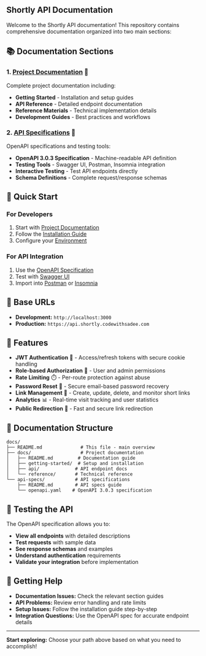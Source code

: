 ## Shortly API Documentation

Welcome to the Shortly API documentation! This repository contains comprehensive documentation organized into two main sections:

## 📚 Documentation Sections

### 1. [Project Documentation](docs/README.md) 📖
Complete project documentation including:
- **Getting Started** - Installation and setup guides
- **API Reference** - Detailed endpoint documentation
- **Reference Materials** - Technical implementation details
- **Development Guides** - Best practices and workflows

### 2. [API Specifications](api-specs/README.md) 🚀
OpenAPI specifications and testing tools:
- **OpenAPI 3.0.3 Specification** - Machine-readable API definition
- **Testing Tools** - Swagger UI, Postman, Insomnia integration
- **Interactive Testing** - Test API endpoints directly
- **Schema Definitions** - Complete request/response schemas

## 🎯 Quick Start

### For Developers
1. Start with [Project Documentation](docs/README.md)
2. Follow the [Installation Guide](docs/getting-started/installation.md)
3. Configure your [Environment](docs/getting-started/environment.md)

### For API Integration
1. Use the [OpenAPI Specification](api-specs/openapi.yaml)
2. Test with [Swagger UI](https://editor.swagger.io/)
3. Import into [Postman](https://www.postman.com/) or [Insomnia](https://insomnia.rest/)

## 🔗 Base URLs

- **Development:** `http://localhost:3000`
- **Production:** `https://api.shortly.codewithsadee.com`

## 🚀 Features

- **JWT Authentication** 🔐 - Access/refresh tokens with secure cookie handling
- **Role-based Authorization** 👥 - User and admin permissions
- **Rate Limiting** ⏱️ - Per-route protection against abuse
- **Password Reset** 📧 - Secure email-based password recovery
- **Link Management** 🔗 - Create, update, delete, and monitor short links
- **Analytics** 📊 - Real-time visit tracking and user statistics
- **Public Redirection** 🔄 - Fast and secure link redirection

## 📖 Documentation Structure

```
docs/
├── README.md              # This file - main overview
├── docs/                  # Project documentation
│   ├── README.md         # Documentation guide
│   ├── getting-started/  # Setup and installation
│   ├── api/             # API endpoint docs
│   └── reference/       # Technical reference
└── api-specs/           # API specifications
    ├── README.md        # API specs guide
    └── openapi.yaml    # OpenAPI 3.0.3 specification
```

## 🧪 Testing the API

The OpenAPI specification allows you to:
- **View all endpoints** with detailed descriptions
- **Test requests** with sample data
- **See response schemas** and examples
- **Understand authentication** requirements
- **Validate your integration** before implementation

## 🔧 Getting Help

- **Documentation Issues:** Check the relevant section guides
- **API Problems:** Review error handling and rate limits
- **Setup Issues:** Follow the installation guide step-by-step
- **Integration Questions:** Use the OpenAPI spec for accurate endpoint details

---

**Start exploring:** Choose your path above based on what you need to accomplish!

